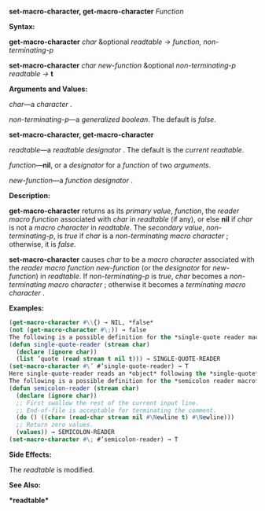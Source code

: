 **set-macro-character, get-macro-character** *Function* 



**Syntax:** 



**get-macro-character** *char* &amp;optional *readtable → function, non-terminating-p* 



**set-macro-character** *char new-function* &amp;optional *non-terminating-p readtable →* **t** 



**Arguments and Values:** 



*char*—a *character* . 



*non-terminating-p*—a *generalized boolean*. The default is *false*. 







 



 



**set-macro-character, get-macro-character** 



*readtable*—a *readtable designator* . The default is the *current readtable*. 



*function*—**nil**, or a *designator* for a *function* of two *arguments*. 



*new-function*—a *function designator* . 



**Description:** 



**get-macro-character** returns as its *primary value*, *function*, the *reader macro function* associated with *char* in *readtable* (if any), or else **nil** if *char* is not a *macro character* in *readtable*. The *secondary value*, *non-terminating-p*, is *true* if *char* is a *non-terminating macro character* ; otherwise, it is *false*. 



**set-macro-character** causes *char* to be a *macro character* associated with the *reader macro function new-function* (or the *designator* for *new-function*) in *readtable*. If *non-terminating-p* is *true*, *char* becomes a *non-terminating macro character* ; otherwise it becomes a *terminating macro character* . 



**Examples:**
```lisp
(get-macro-character #\\{) → NIL, *false* 
(not (get-macro-character #\;)) → false 
The following is a possible definition for the *single-quote reader macro* in *standard syntax* : 
(defun single-quote-reader (stream char) 
  (declare (ignore char)) 
  (list ’quote (read stream t nil t))) → SINGLE-QUOTE-READER 
(set-macro-character #\’ #’single-quote-reader) → T 
Here single-quote-reader reads an *object* following the *single-quote* and returns a *list* of **quote** and that *object*. The *char* argument is ignored. 
The following is a possible definition for the *semicolon reader macro* in *standard syntax* : 
(defun semicolon-reader (stream char) 
  (declare (ignore char)) 
  ;; First swallow the rest of the current input line. 
  ;; End-of-file is acceptable for terminating the comment. 
  (do () ((char= (read-char stream nil #\Newline t) #\Newline))) 
  ;; Return zero values. 
  (values)) → SEMICOLON-READER 
(set-macro-character #\; #’semicolon-reader) → T 
```
**Side Effects:** 



The *readtable* is modified. 



**See Also:** 



**\*readtable\*** 







 



 



